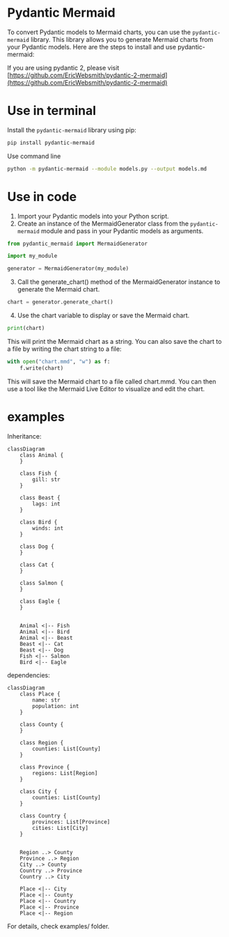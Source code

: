# Pydantic Mermaid
To convert Pydantic models to Mermaid charts, you can use the `pydantic-mermaid` library. This library allows you to generate Mermaid charts from your Pydantic models. Here are the steps to install and use pydantic-mermaid:

If you are using pydantic 2, please visit [https://github.com/EricWebsmith/pydantic-2-mermaid](https://github.com/EricWebsmith/pydantic-2-mermaid)

# Use in terminal

Install the `pydantic-mermaid` library using pip:

```bash
pip install pydantic-mermaid
```

Use command line
```bash
python -m pydantic-mermaid --module models.py --output models.md
```

# Use in code

1. Import your Pydantic models into your Python script.
2. Create an instance of the MermaidGenerator class from the `pydantic-mermaid` module and pass in your Pydantic models as arguments.

```python
from pydantic_mermaid import MermaidGenerator

import my_module

generator = MermaidGenerator(my_module)
```

3. Call the generate_chart() method of the MermaidGenerator instance to generate the Mermaid chart.

```python
chart = generator.generate_chart()
```

4. Use the chart variable to display or save the Mermaid chart.
```python
print(chart)
```

This will print the Mermaid chart as a string. You can also save the chart to a file by writing the chart string to a file:

```python
with open("chart.mmd", "w") as f:
    f.write(chart)
```

This will save the Mermaid chart to a file called chart.mmd. You can then use a tool like the Mermaid Live Editor to visualize and edit the chart.

# examples

Inheritance: 

```mermaid
classDiagram
    class Animal {
    }

    class Fish {
        gill: str
    }

    class Beast {
        lags: int
    }

    class Bird {
        winds: int
    }

    class Dog {
    }

    class Cat {
    }

    class Salmon {
    }

    class Eagle {
    }


    Animal <|-- Fish
    Animal <|-- Bird
    Animal <|-- Beast
    Beast <|-- Cat
    Beast <|-- Dog
    Fish <|-- Salmon
    Bird <|-- Eagle
```

dependencies:

```mermaid
classDiagram
    class Place {
        name: str
        population: int
    }

    class County {
    }

    class Region {
        counties: List[County]
    }

    class Province {
        regions: List[Region]
    }

    class City {
        counties: List[County]
    }

    class Country {
        provinces: List[Province]
        cities: List[City]
    }


    Region ..> County
    Province ..> Region
    City ..> County
    Country ..> Province
    Country ..> City

    Place <|-- City
    Place <|-- County
    Place <|-- Country
    Place <|-- Province
    Place <|-- Region
```

For details, check examples/ folder.
